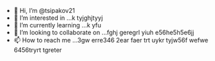 - 👋 Hi, I’m @tsipakov21
- 👀 I’m interested in ...k tyjghjtyyj
- 🌱 I’m currently learning ...k yfu
- 💞️ I’m looking to collaborate on ...fghj geregrl yiuh e56he5h5e6jj 
- 📫 How to reach me ...3gw erre346 2ear faer trt uykr tyjw56f wefwe 6456tryrt tgreter
<!---hxfghrths rt554
tsipakov21/tsipakov21 is a ✨ special ✨ repository because its `README.md` (this file) appears on your GitHub profile.
You can click the Preview link to take a look at your changes.
--->
